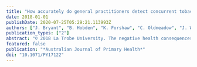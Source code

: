 ```yaml
---
title: "How accurately do general practitioners detect concurrent tobacco use and risky alcohol consumption? A cross-sectional study in Australian general practice"
date: 2018-01-01
publishDate: 2020-07-25T05:29:21.113993Z
authors: ["J. Bryant", "B. Hobden", "K. Forshaw", "C. Oldmeadow", "J. Walsh", "R. Sanson-Fisher"]
publication_types: ["2"]
abstract: "© 2018 La Trobe University. The negative health consequences of tobacco and risky alcohol consumption are compounded when used concurrently. Australian preventative health guidelines recommend that general practitioners (GPs) assess and provide evidence-based intervention. No studies, however, have examined the accuracy of GP detection of concurrent tobacco use and risky alcohol consumption or the factors associated with accurate detection. This study aimed to examine the: (i) accuracy of GP detection of concurrent tobacco and risky alcohol use compared to patient self-report and (ii) GP and patient characteristics associated with accurate detection following a single clinical encounter. Patients attending 12 Australian general practices completed a survey assessing smoking and alcohol consumption. For each participating patient, GPs completed a checklist to indicate the presence of these risk factors. GP judgements were compared to patient self-report. Fifty-one GPs completed a health risk checklist for 1332 patients. Only 23% of patients who self-reported concurrent tobacco and risky alcohol use identified by their GP. Patients who visited their GP four to six times in the last year were most likely to have concurrent tobacco and risky alcohol use were identified. It is imperative to establish systems to increase detection of preventative health risks in general practice to enable the provision of evidence-based treatments."
featured: false
publication: "*Australian Journal of Primary Health*"
doi: "10.1071/PY17122"
---
```


